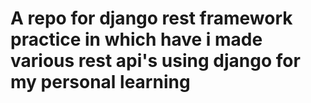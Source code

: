 <h1> A repo for django rest framework practice in which have i made various rest api's using django for my personal learning </h1?
